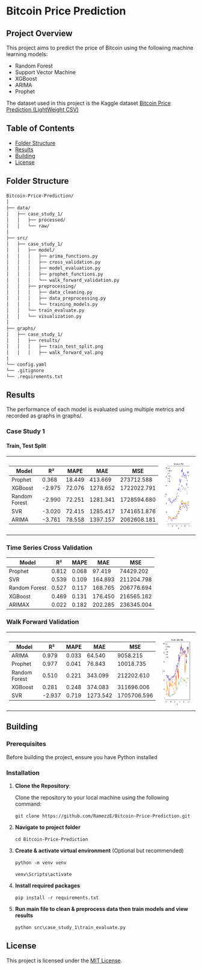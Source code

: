 # Bitcoin Price Prediction

## Project Overview

This project aims to predict the price of Bitcoin using the following machine learning models:
- Random Forest
- Support Vector Machine
- XGBoost
- ARIMA
- Prophet
  
The dataset used in this project is the Kaggle dataset [Bitcoin Price Prediction (LightWeight CSV)](https://www.kaggle.com/datasets/team-ai/bitcoin-price-prediction)

## Table of Contents

- [Folder Structure](#folder-structure)
- [Results](#results)
- [Building](#building)
- [License](#license)


## Folder Structure

```plaintext
Bitcoin-Price-Prediction/
│
├── data/
│   ├── case_study_1/
│   │   ├── processed/
│   │   └── raw/
│
├── src/
│   ├── case_study_1/
│   │   ├── model/
│   │   │   ├── arima_functions.py
│   │   │   ├── cross_validation.py
│   │   │   ├── model_evaluation.py
│   │   │   ├── prophet_functions.py
│   │   │   └── walk_forward_validation.py
│   │   ├── preprocessing/
│   │   │   ├── data_cleaning.py
│   │   │   ├── data_preprocessing.py
│   │   │   └── training_models.py
│   │   └── train_evaluate.py
│   │   └── visualization.py
│
├── graphs/
│   ├── case_study_1/
│   │   ├── results/
│   │   │   ├── train_test_split.png
│   │   │   ├── walk_forward_val.png
|
└── config.yaml
└── .gitignore
└── .requirements.txt

```

## Results

The performance of each model is evaluated using multiple metrics and recorded as graphs in graphs/.

### Case Study 1

#### Train, Test Split

<table>
  <tr>
    <td>
      <table>
        <thead>
          <tr>
            <th>Model</th>
            <th>R²</th>
            <th>MAPE</th>
            <th>MAE</th>
            <th>MSE</th>
          </tr>
        </thead>
        <tbody>
          <tr>
            <td>Prophet</td>
            <td>0.368</td>
            <td>18.449</td>
            <td>413.669</td>
            <td>273712.588</td>
          </tr>
          <tr>
            <td>XGBoost</td>
            <td>-2.975</td>
            <td>72.076</td>
            <td>1278.652</td>
            <td>1722022.791</td>
          </tr>
          <tr>
            <td>Random Forest</td>
            <td>-2.990</td>
            <td>72.251</td>
            <td>1281.341</td>
            <td>1728594.680</td>
          </tr>
          <tr>
            <td>SVR</td>
            <td>-3.020</td>
            <td>72.415</td>
            <td>1285.417</td>
            <td>1741651.876</td>
          </tr>
          <tr>
            <td>ARIMA</td>
            <td>-3.761</td>
            <td>78.558</td>
            <td>1397.157</td>
            <td>2062608.181</td>
          </tr>
        </tbody>
      </table>
    </td>
    <td>
      <img src="graphs/case_study_1/results/train_test_split.png" alt="Bitcoin Price Prediction" height="200">
    </td>
  </tr>
</table>



### Time Series Cross Validation

| Model         | R²     | MAPE   | MAE      | MSE        |
|---------------|--------|--------|----------|------------|
| Prophet       | 0.812  | 0.068  | 97.419   | 74429.202  |
| SVR           | 0.539  | 0.109  | 164.893  | 211204.798 |
| Random Forest | 0.527  | 0.117  | 168.765  | 206776.694 |
| XGBoost       | 0.469  | 0.131  | 176.450  | 216565.162 |
| ARIMAX        | 0.022  | 0.182  | 202.285  | 236345.004 |

### Walk Forward Validation

<table>
  <tr>
    <td>
      <table>
        <thead>
          <tr>
            <th>Model</th>
            <th>R²</th>
            <th>MAPE</th>
            <th>MAE</th>
            <th>MSE</th>
          </tr>
        </thead>
        <tbody>
          <tr>
            <td>ARIMA</td>
            <td>0.979</td>
            <td>0.033</td>
            <td>64.540</td>
            <td>9058.215</td>
          </tr>
          <tr>
            <td>Prophet</td>
            <td>0.977</td>
            <td>0.041</td>
            <td>76.843</td>
            <td>10018.735</td>
          </tr>
          <tr>
            <td>Random Forest</td>
            <td>0.510</td>
            <td>0.221</td>
            <td>343.099</td>
            <td>212202.610</td>
          </tr>
          <tr>
            <td>XGBoost</td>
            <td>0.281</td>
            <td>0.248</td>
            <td>374.083</td>
            <td>311696.006</td>
          </tr>
          <tr>
            <td>SVR</td>
            <td>-2.937</td>
            <td>0.719</td>
            <td>1273.542</td>
            <td>1705706.596</td>
          </tr>
        </tbody>
      </table>
    </td>
    <td>
      <img src="graphs/case_study_1/results/walk_forward_val.png" alt="Bitcoin Price Prediction" height="200">
    </td>
  </tr>
</table>


## Building

### Prerequisites
Before building the project, ensure you have Python installed

### Installation

1. **Clone the Repository**:

   Clone the repository to your local machine using the following command:
   
   `git clone https://github.com/RamezzE/Bitcoin-Price-Prediction.git`

2. **Navigate to project folder**

   `cd Bitcoin-Price-Prediction`

3. **Create & activate virtual environment** (Optional but recommended)

    `python -m venv venv`

     `venv\Scripts\activate`
   
4. **Install required packages**

    `pip install -r requirements.txt`

5. **Run main file to clean & preprocess data then train models and view results**

    `python src\case_study_1\train_evaluate.py`

## License 

This project is licensed under the [MIT License](LICENSE).
